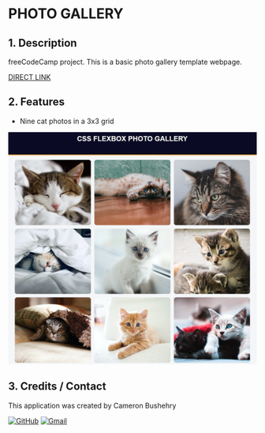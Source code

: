 # PHOTO GALLERY

## 1. Description
freeCodeCamp project. This is a basic photo gallery template webpage.

[DIRECT LINK](https://cbushehry.github.io/photo-gallery/)

## 2. Features
 * Nine cat photos in a 3x3 grid

 ![](assets/images/photo-gallery.jpg)

## 3. Credits / Contact
This application was created by Cameron Bushehry

  [![GitHub](https://img.shields.io/badge/github-%23121011.svg?style=for-the-badge&logo=github&logoColor=white)](https://github.com/cbushehry)
  [![Gmail](https://img.shields.io/badge/Gmail-D14836?style=for-the-badge&logo=gmail&logoColor=white)](mailto:c.bushehry@gmail.com)